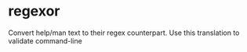 # regexor
Convert help/man text to their regex counterpart. Use this translation to validate command-line
